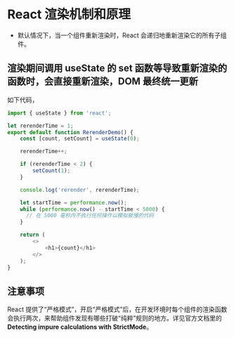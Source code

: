 # React 渲染机制和原理

- 默认情况下，当一个组件重新渲染时，React 会递归地重新渲染它的所有子组件。

## 渲染期间调用 useState 的 set 函数等导致重新渲染的函数时，会直接重新渲染，DOM 最终统一更新

如下代码，

```js
import { useState } from 'react';

let rerenderTime = 1;
export default function RerenderDemo() {
    const [count, setCount] = useState(0);

    rerenderTime++;

    if (rerenderTime < 2) {
        setCount(1);
    }

    console.log('rerender', rerenderTime);

    let startTime = performance.now();
    while (performance.now() - startTime < 5000) {
      // 在 5000 毫秒内不执行任何操作以模拟极慢的代码
    }

    return (
        <>
            <h1>{count}</h1>
        </>
    );
}
```

## 注意事项

React 提供了“严格模式”，开启“严格模式”后，在开发环境时每个组件的渲染函数会执行两次，来帮助组件发现有哪些打破“纯粹”规则的地方。详见官方文档里的**Detecting impure calculations with StrictMode**。
